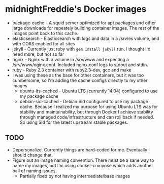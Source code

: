 # midnightFreddie's Docker images

- package-cache - A squid server optimized for apt packages and other large downloads for repeately building container images. The rest of the images point back to this cache.
- elasticsearch - Elasticsearch with logs and data in a /srv/es volume, and with CORS enabled for all sites
- jekyll - Currently just ruby with `gem install jekyll` run. I thought I'd need more, but not so far
- nginx - Nginx with a volume in /srv/www and expecting a /srv/www/nginx.conf. Included nginx.conf logs to stdout and stdin.
- ruby - Ruby 2.3 container with ruby2.3-dev, gcc and make
- I was using these as the base for other containers, but it was too cumbersome, so I'm adding the cache configs directly to my other images
    - ubuntu-lts-cached - Ubuntu LTS (currently 14.04) configured to use my package cache
    - debian-sid-cached - Debian Sid configured to use my package cache. Because I realized my purpose for using Ubuntu LTS was for stability and maintainability, but through Docker I achieve stability through managed code/infrastructure and can roll back if needed. So using Sid for the latest upstream stable packages.

## TODO

- Depersonalize. Currently things are hard-coded for me. Eventually I should change that.
- Figure out an image naming convention. There must be a sane way to name my images, but I'm using docker-compose which adds another ball of naming issues.
    - Partially fixed by not having intermediate/base images
